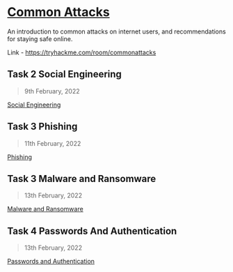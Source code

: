 # [Common Attacks](https://tryhackme.com/room/commonattacks)

An introduction to common attacks on internet users, and recommendations for staying safe online.

Link - https://tryhackme.com/room/commonattacks

## Task 2 Social Engineering

> 9th February, 2022

[Social Engineering](./SocialEngineering.md)

## Task 3 Phishing

> 11th February, 2022

[Phishing](./Phishing.md)

## Task 3 Malware and Ransomware

> 13th February, 2022

[Malware and Ransomware](./MalwareAndRansomware.md)

## Task 4 Passwords And Authentication

> 13th February, 2022

[Passwords and Authentication](./PasswordsAndAuthentication.md)
